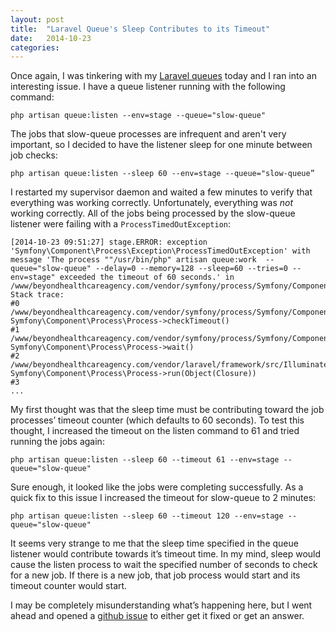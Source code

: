 ```yaml
---
layout: post
title:  "Laravel Queue's Sleep Contributes to its Timeout"
date:   2014-10-23
categories:
---
```


Once again, I was tinkering with my [Laravel queues](http://laravel.com/docs/4.2/queues) today and I ran into an interesting issue. I have a queue listener running with the following command:

<pre class="language-*"><code class="language-*">php artisan queue:listen --env=stage --queue="slow-queue"</code></pre>

The jobs that slow-queue processes are infrequent and aren't very important, so I decided to have the listener sleep for one minute between job checks:

<pre class="language-*"><code class="language-*">php artisan queue:listen --sleep 60 --env=stage --queue="slow-queue”</code></pre>

I restarted my supervisor daemon and waited a few minutes to verify that everything was working correctly. Unfortunately, everything was *not* working correctly. All of the jobs being processed by the slow-queue listener were failing with a <code class="language-*">ProcessTimedOutException</code>:

<pre class="language-*"><code class="language-*">[2014-10-23 09:51:27] stage.ERROR: exception 'Symfony\Component\Process\Exception\ProcessTimedOutException' with message 'The process ""/usr/bin/php" artisan queue:work  --queue="slow-queue" --delay=0 --memory=128 --sleep=60 --tries=0 --env=stage" exceeded the timeout of 60 seconds.' in /www/beyondhealthcareagency.com/vendor/symfony/process/Symfony/Component/Process/Process.php:1209
Stack trace:
#0 /www/beyondhealthcareagency.com/vendor/symfony/process/Symfony/Component/Process/Process.php(357): Symfony\Component\Process\Process->checkTimeout()
#1 /www/beyondhealthcareagency.com/vendor/symfony/process/Symfony/Component/Process/Process.php(206): Symfony\Component\Process\Process->wait()
#2 /www/beyondhealthcareagency.com/vendor/laravel/framework/src/Illuminate/Queue/Listener.php(94): Symfony\Component\Process\Process->run(Object(Closure))
#3 
...</code></pre>

My first thought was that the sleep time must be contributing toward the job processes’ timeout counter (which defaults to 60 seconds). To test this thought, I increased the timeout on the listen command to 61 and tried running the jobs again:

<pre class="language-*"><code class="language-*">php artisan queue:listen --sleep 60 --timeout 61 --env=stage --queue="slow-queue"</code></pre>

Sure enough, it looked like the jobs were completing successfully. As a quick fix to this issue I increased the timeout for slow-queue to 2 minutes:

<pre class="language-*"><code class="language-*">php artisan queue:listen --sleep 60 --timeout 120 --env=stage --queue="slow-queue"</code></pre>

It seems very strange to me that the sleep time specified in the queue listener would contribute towards it’s timeout time. In my mind, sleep would cause the listen process to wait the specified number of seconds to check for a new job. If there is a new job, that job process would start and its timeout counter would start.

I may be completely misunderstanding what’s happening here, but I went ahead and opened a [github issue](https://github.com/laravel/framework/issues/6206) to either get it fixed or get an answer.